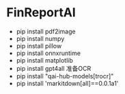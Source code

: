 # FinReportAI
- pip install pdf2image
- pip install numpy
- pip install pillow
- pip install onnxruntime
- pip install matplotlib
- pip install gpt4all
准备OCR
- pip install "qai-hub-models[trocr]"
- pip install 'markitdown[all]==0.0.1a1'
